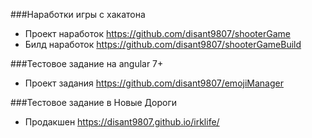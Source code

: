 ###Наработки игры с хакатона
- Проект наработок https://github.com/disant9807/shooterGame
- Билд наработок https://github.com/disant9807/shooterGameBuild

###Тестовое задание на angular 7+
- Проект задания https://github.com/disant9807/emojiManager

###Тестовое задание в Новые Дороги
- Продакшен https://disant9807.github.io/irklife/

